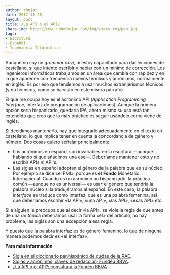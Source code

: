 ```yaml
---
author: rbejar
date: 2017-11-28
layout: post
title: ¿La API o el API?
share-img: http://www.rubenbejar.com/img/share-img/pen.jpg
tags:
- Escritura
- Español
- Ingeniería Informática
---
```


Aunque no soy un *grammar nazi*, ni estoy capacitado para dar lecciones de castellano, sí que intento escribir y hablar con un mínimo de corrección. Los ingenieros informáticos trabajamos en un área que cambia con rapidez y en la que aparecen con frecuencia nuevos términos y acrónimos, normalmente en inglés. Es por eso que tendemos a usar muchos extranjerismos técnicos (y no técnicos, como se ha visto en este mismo párrafo).

El que me ocupa hoy es el acrónimo API (*Application Programming Interface*, interfaz de programación de aplicaciones). Aunque la primera opción sería hispanizarlo, quedaría IPA, ahora mismo su uso está tan extendido que creo que lo más práctico es seguir usándolo como viene del inglés.

Si decidimos mantenerlo, hay que integrarlo adecuadamente en el texto en castellano, lo que implica tener en cuenta la concordancia de género y número. Dos cosas quiero señalar principalmente:

- Los acrónimos en español son invariables en la escritura —aunque hablando sí que añadimos una ese—. Deberíamos mantener esto y no escribir APIs ni API's.
- Las siglas en español adoptan el género de la palabra que es su núcleo. Por ejemplo se dice «el FMI», porque es **el Fondo** Monetario Internacional. Cuando es un acrónimo no hispanizado, la práctica común —aunque no es universal— es usar el género que tendría la palabra núcleo si la tradujéramos al español. En este caso, la palabra *interface* se traduce como interfaz, que es una palabra femenina, así que deberíamos escribir «la API», «una API», «las API», «esas API» etc.

Si a alguien le preocupa que al decir «la API», se viole la regla de que antes de una /a/ tónica deberíamos usar la forma «el» del artículo, no hay problema, las siglas son una excepción a esa regla.

Y puesto que la palabra interfaz es de género femenino, lo que de ninguna manera podemos decir es «el interfaz».


**Para más información**

- [Sigla en el diccionario panhispánico de dudas de la RAE](http://lema.rae.es/dpd/?key=sigla).
- [Siglas y acrónimos, claves de redacción; Fundéu BBVA](http://www.fundeu.es/recomendacion/siglas-y-acronimos-claves-de-redaccion/).
- [¿La API o el API?; consulta a la Fundéu BBVA](http://www.fundeu.es/consulta/la-api-o-el-api-26405/).

